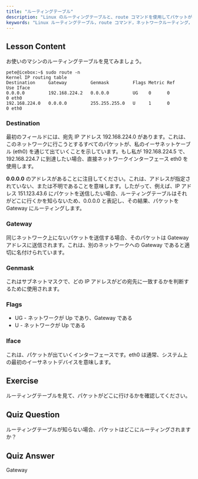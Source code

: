 ```yaml
---
title: "ルーティングテーブル"
description: "Linux のルーティングテーブルと、route コマンドを使用してパケットがどのようにルーティングされるかを学びます。ネットワークの基本として、宛先、ゲートウェイ、インターフェースについて探求します。"
keywords: "Linux ルーティングテーブル，route コマンド，ネットワークルーティング，Linux ネットワーキング，初心者 Linux, Linux チュートリアル，ネットワークガイド"
---
```


## Lesson Content

お使いのマシンのルーティングテーブルを見てみましょう。

```plaintext
pete@icebox:~$ sudo route -n
Kernel IP routing table
Destination     Gateway         Genmask         Flags Metric Ref    Use Iface
0.0.0.0         192.168.224.2   0.0.0.0         UG    0      0        0 eth0
192.168.224.0   0.0.0.0         255.255.255.0   U     1      0        0 eth0
```

### Destination

最初のフィールドには、宛先 IP アドレス 192.168.224.0 があります。これは、このネットワークに行こうとするすべてのパケットが、私のイーサネットケーブル (eth0) を通じて出ていくことを示しています。もし私が 192.168.224.5 で、192.168.224.7 に到達したい場合、直接ネットワークインターフェース eth0 を使用します。

**0.0.0.0** のアドレスがあることに注目してください。これは、アドレスが指定されていない、または不明であることを意味します。したがって、例えば、IP アドレス 151.123.43.6 にパケットを送信したい場合、ルーティングテーブルはそれがどこに行くかを知らないため、0.0.0.0 と表記し、その結果、パケットを Gateway にルーティングします。

### Gateway

同じネットワーク上にないパケットを送信する場合、そのパケットは Gateway アドレスに送信されます。これは、別のネットワークへの Gateway であると適切に名付けられています。

### Genmask

これはサブネットマスクで、どの IP アドレスがどの宛先に一致するかを判断するために使用されます。

### Flags

- UG - ネットワークが Up であり、Gateway である
- U - ネットワークが Up である

### Iface

これは、パケットが出ていくインターフェースです。eth0 は通常、システム上の最初のイーサネットデバイスを意味します。

## Exercise

ルーティングテーブルを見て、パケットがどこに行けるかを確認してください。

## Quiz Question

ルーティングテーブルが知らない場合、パケットはどこにルーティングされますか？

## Quiz Answer

Gateway
